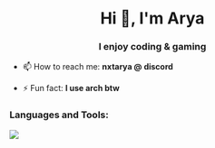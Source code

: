 <h1 align="center">Hi 👋, I'm Arya</h1>
<h3 align="center">I enjoy coding & gaming</h3>

- 📫 How to reach me: **nxtarya @ discord**

- ⚡ Fun fact: **I use arch btw**


<h3 align="left">Languages and Tools:</h3>
<img src="https://skillicons.dev/icons?i=html,css,tailwind,js,nodejs,react,nextjs,markdown,python,bash,figma,discord,github,vscode,photoshop,linux,arch,windows">
